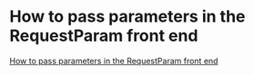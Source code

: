 # How to pass parameters in the RequestParam front end
[How to pass parameters in the RequestParam front end](https://aiwithcloud.com/2022/09/19/how_to_pass_parameters_in_the_requestparam_front_end/)